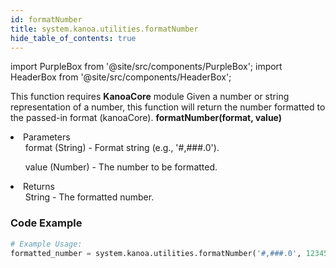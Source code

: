```yaml
---
id: formatNumber
title: system.kanoa.utilities.formatNumber
hide_table_of_contents: true
---
```


import PurpleBox from '@site/src/components/PurpleBox';
import HeaderBox from '@site/src/components/HeaderBox';

<PurpleBox>This function requires <b>KanoaCore</b> module</PurpleBox>
<HeaderBox header="Description">Given a number or string representation of a number, this function will return the number formatted to the passed-in format (kanoaCore).</HeaderBox>
<HeaderBox header="Syntax">
    <b>formatNumber(format, value)</b>
    <li>Parameters <br />
        <ul>format (String) - Format string (e.g., '#,###.0').</ul>
        <ul>value (Number) - The number to be formatted.</ul>
    </li>
    <li>Returns <br />
        <ul>String - The formatted number.</ul>
    </li>
</HeaderBox>

### Code Example

```python
# Example Usage:
formatted_number = system.kanoa.utilities.formatNumber('#,###.0', 12345.678)

